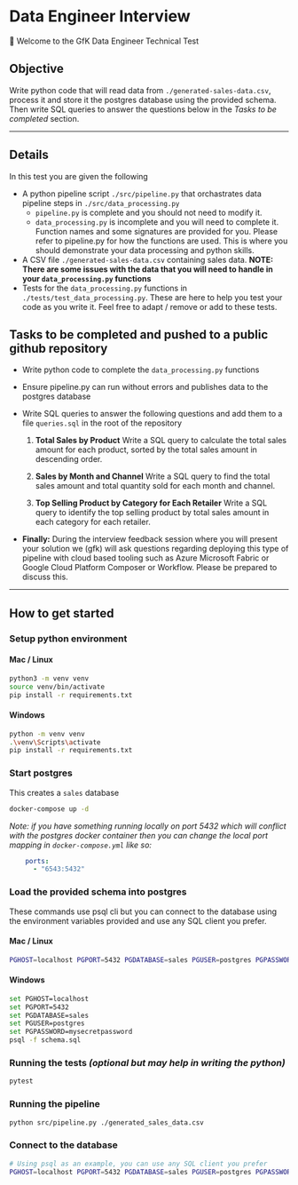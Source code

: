 # Data Engineer Interview

👋 Welcome to the GfK Data Engineer Technical Test

## Objective
Write python code that will read data from `./generated-sales-data.csv`, process it and store it the postgres database using the provided schema. Then write SQL queries to answer the questions below in the *Tasks to be completed* section.

----
## Details
In this test you are given the following
- A python pipeline script `./src/pipeline.py` that orchastrates data pipeline steps in `./src/data_processing.py`
    - `pipeline.py` is complete and you should not need to modify it.
    - `data_processing.py` is incomplete and you will need to complete it. Function names and some signatures are provided for you. Please refer to pipeline.py for how the functions are used. This is where you should demonstrate your data processing and python skills.
- A CSV file `./generated-sales-data.csv` containing sales data. **NOTE: There are some issues with the data that you will need to handle in your `data_processing.py` functions**
- Tests for the `data_processing.py` functions in `./tests/test_data_processing.py`. These are here to help you test your code as you write it. Feel free to adapt / remove or add to these tests.


## Tasks to be completed and pushed to a public github repository
- Write python code to complete the `data_processing.py` functions
- Ensure pipeline.py can run without errors and publishes data to the postgres database
- Write SQL queries to answer the following questions and add them to a file `queries.sql` in the root of the repository

    1) **Total Sales by Product**
    Write a SQL query to calculate the total sales amount for each product, sorted by the total sales amount in descending order.

    2) **Sales by Month and Channel** 
    Write a SQL query to find the total sales amount and total quantity sold for each month and channel.

    3) **Top Selling Product by Category for Each Retailer**
    Write a SQL query to identify the top selling product by total sales amount in each category for each retailer.

- **Finally:** During the interview feedback session where you will present your solution we (gfk) will ask questions regarding deploying this type of pipeline with cloud based tooling such as Azure Microsoft Fabric or Google Cloud Platform Composer or Workflow. Please be prepared to discuss this.
---
## How to get started

### Setup python environment
#### Mac / Linux
```bash
python3 -m venv venv
source venv/bin/activate
pip install -r requirements.txt
```
#### Windows
```bash
python -m venv venv
.\venv\Scripts\activate
pip install -r requirements.txt
```

### Start postgres
This creates a `sales` database
```bash
docker-compose up -d
```
*Note: if you have something running locally on port 5432 which will conflict with the postgres docker container then you can change the local port mapping in `docker-compose.yml` like so:*
```yaml
    ports:
      - "6543:5432"
``` 

### Load the provided schema into postgres
These commands use psql cli but you can connect to the database using the environment variables provided and use any SQL client you prefer.
#### Mac / Linux
```bash
PGHOST=localhost PGPORT=5432 PGDATABASE=sales PGUSER=postgres PGPASSWORD=mysecretpassword psql -f schema.sql
```

#### Windows
```bash
set PGHOST=localhost
set PGPORT=5432
set PGDATABASE=sales
set PGUSER=postgres
set PGPASSWORD=mysecretpassword
psql -f schema.sql
```

### Running the tests *(optional but may help in writing the python)*
```bash
pytest
```

### Running the pipeline
```bash
python src/pipeline.py ./generated_sales_data.csv
```

### Connect to the database
```bash
# Using psql as an example, you can use any SQL client you prefer
PGHOST=localhost PGPORT=5432 PGDATABASE=sales PGUSER=postgres PGPASSWORD=mysecretpassword psql
```
